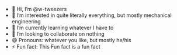 - 👋 Hi, I’m @w-tweezers
- 👀 I’m interested in quite literally everything, but mostly mechanical engineering
- 🌱 I’m currently learning whatever I have to
- 💞️ I’m looking to collaborate on nothing
- 😄 Pronouns: whatever you like, but mostly he/his
- ⚡ Fun fact: This Fun fact is a fun fact

<!---
w-tweezers/w-tweezers is a ✨ special ✨ repository because its `README.md` (this file) appears on your GitHub profile.
You can click the Preview link to take a look at your changes.
--->
